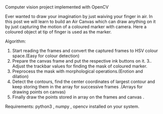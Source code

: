 Computer vision project implemented with OpenCV

Ever wanted to draw your imagination by just waiving your finger in air. In this post we will learn to build an Air Canvas which can draw anything on it by just capturing the motion of a coloured marker with camera. Here a coloured object at tip of finger is used as the marker.



Algorithm:
1. Start reading the frames and convert the captured frames to HSV colour space.(Easy for colour detection)
2. Prepare the canvas frame and put the respective ink buttons on it. 3.. Adjust the trackbar values for finding the mask of coloured marker.
3. Preprocess the mask with morphological operations.(Erotion and dilation)
4. Detect the contours, find the center coordinates of largest contour and keep storing them in the array for successive frames .(Arrays for drawing points on canvas)
5. Finally draw the points stored in array on the frames and canvas .
   
Requirements: python3 , numpy , opencv installed on your system.

